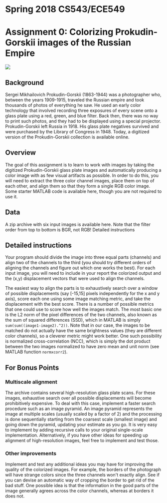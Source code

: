 
# Spring 2018 CS543/ECE549
# Assignment 0: Colorizing Prokudin-Gorskii images of the Russian Empire

![](http://slazebni.cs.illinois.edu/spring18/assignment0/prokudin_gorskii.jpg)

## Background
Sergei Mikhailovich Prokudin-Gorskii (1863-1944) was a photographer who, between the years 1909-1915, traveled the Russian empire and took thousands of photos of everything he saw. He used an early color technology that involved recording three exposures of every scene onto a glass plate using a red, green, and blue filter. Back then, there was no way to print such photos, and they had to be displayed using a special projector. Prokudin-Gorskii left Russia in 1918. His glass plate negatives survived and were purchased by the Library of Congress in 1948. Today, a digitized version of the Prokudin-Gorskii collection is available online.

## Overview
The goal of this assignment is to learn to work with images by taking the digitized Prokudin-Gorskii glass plate images and automatically producing a color image with as few visual artifacts as possible. In order to do this, you will need to extract the three color channel images, place them on top of each other, and align them so that they form a single RGB color image. Some starter MATLAB code is available here, though you are not required to use it.

## Data
A zip archive with six input images is available here. Note that the filter order from top to bottom is BGR, not RGB!
Detailed instructions

## Detailed instructions
Your program should divide the image into three equal parts (channels) and align two of the channels to the third (you should try different orders of aligning the channels and figure out which one works the best). For each input image, you will need to include in your report the colorized output and the (x,y) displacement vectors that were used to align the channels.

The easiest way to align the parts is to exhaustively search over a window of possible displacements (say [-15,15] pixels independently for the x and y axis), score each one using some image matching metric, and take the displacement with the best score. There is a number of possible metrics that one could use to score how well the images match. The most basic one is the L2 norm of the pixel differences of the two channels, also known as the sum of squared differences (SSD), which in MATLAB is simply `sum(sum((image1-image2).^2))`. Note that in our case, the images to be matched do not actually have the same brightness values (they are different color channels), so a cleverer metric might work better. One such possibility is normalized cross-correlation (NCC), which is simply the dot product between the two images normalized to have zero mean and unit norm (see MATLAB function `normxcorr2`).

## For Bonus Points
### Multiscale alignment
The archive contains several high-resolution glass plate scans. For these images, exhaustive search over all possible displacements will become prohibitively expensive. To deal with this case, implement a faster search procedure such as an image pyramid. An image pyramid represents the image at multiple scales (usually scaled by a factor of 2) and the processing is done sequentially starting from the coarsest scale (smallest image) and going down the pyramid, updating your estimate as you go. It is very easy to implement by adding recursive calls to your original single-scale implementation. Alternatively, if you have other ideas for speeding up alignment of high-resolution images, feel free to implement and test those.

### Other improvements
Implement and test any additional ideas you may have for improving the quality of the colorized images. For example, the borders of the photograph will have strange colors since the three channels won't exactly align. See if you can devise an automatic way of cropping the border to get rid of the bad stuff. One possible idea is that the information in the good parts of the image generally agrees across the color channels, whereas at borders it does not.

